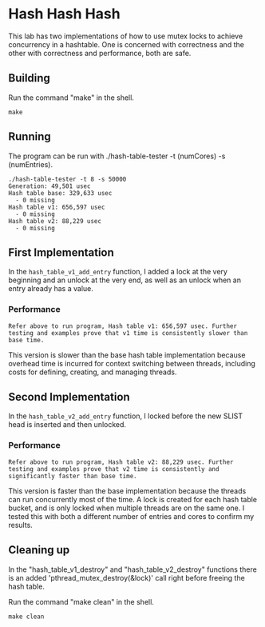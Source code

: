 # Hash Hash Hash
This lab has two implementations of how to use mutex locks to achieve concurrency in a hashtable. One is concerned with correctness and the other with correctness and performance, both are safe.

## Building
Run the command "make" in the shell.
```shell
make
```

## Running
The program can be run with ./hash-table-tester -t (numCores) -s (numEntries).
```shell
./hash-table-tester -t 8 -s 50000
Generation: 49,501 usec
Hash table base: 329,633 usec
  - 0 missing
Hash table v1: 656,597 usec
  - 0 missing
Hash table v2: 88,229 usec
  - 0 missing
```

## First Implementation
In the `hash_table_v1_add_entry` function, I added a lock at the very beginning and an unlock at the very end, as well as an unlock when an entry already has a value.

### Performance
```shell
Refer above to run program, Hash table v1: 656,597 usec. Further testing and examples prove that v1 time is consistently slower than base time.
```
This version is slower than the base hash table implementation because overhead time is incurred for context switching between threads, including costs for defining, creating, and managing threads.

## Second Implementation
In the `hash_table_v2_add_entry` function, I locked before the new SLIST head is inserted and then unlocked.

### Performance
```shell
Refer above to run program, Hash table v2: 88,229 usec. Further testing and examples prove that v2 time is consistently and significantly faster than base time.
```
This version is faster than the base implementation because the threads can run concurrently most of the time. A lock is created for each hash table bucket, and is only locked when multiple threads are on the same one. I tested this with both a different number of entries and cores to confirm my results.

## Cleaning up
In the "hash_table_v1_destroy" and "hash_table_v2_destroy" functions there is an added 'pthread_mutex_destroy(&lock)' call right before freeing the hash table.

Run the command "make clean" in the shell.
```shell
make clean
```
